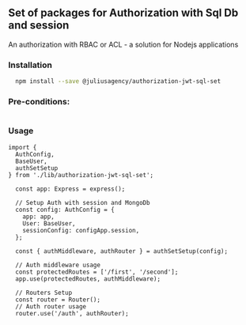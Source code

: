 ## Set of packages for Authorization with Sql Db and session

An authorization with RBAC or ACL  - a solution for Nodejs applications

<!-- <p>
  <a href="https://www.npmjs.com/package/@juliusagency/authorization-jwt-sql-set" target="_blank">
    <img alt="Version" src="https://img.shields.io/npm/v/@juliusagency/authorization-jwt-sql-set.svg">
  </a>
  <a href="https://github.com/JuliusAgency/authorization-jwt-sql-set#readme" target="_blank">
    <img alt="Documentation" src="https://img.shields.io/badge/documentation-yes-brightgreen.svg" />
  </a>
  <a href="https://github.com/JuliusAgency/authorization-jwt-sql-set/graphs/commit-activity" target="_blank">
    <img alt="Maintenance" src="https://img.shields.io/badge/Maintained%3F-yes-green.svg" />
  </a>
  <a href="https://github.com/JuliusAgency/authorization-jwt-sql-set/blob/master/LICENSE" target="_blank">
    <img alt="License: MIT" src="https://img.shields.io/badge/License-MIT-yellow.svg" />
  </a>
</p> -->

### Installation
```bash
  npm install --save @juliusagency/authorization-jwt-sql-set
```

### Pre-conditions:
```
```

### Usage  
```
import {
  AuthConfig,
  BaseUser,
  authSetSetup
} from './lib/authorization-jwt-sql-set';

  const app: Express = express();

  // Setup Auth with session and MongoDb
  const config: AuthConfig = {
    app: app,
    User: BaseUser,
    sessionConfig: configApp.session,
  };

  const { authMiddleware, authRouter } = authSetSetup(config);

  // Auth middleware usage
  const protectedRoutes = ['/first', '/second'];
  app.use(protectedRoutes, authMiddleware);

  // Routers Setup
  const router = Router();
  // Auth router usage
  router.use('/auth', authRouter);

```